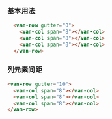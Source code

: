### 基本用法

``` html
  <van-row gutter="0">
    <van-col span="8"></van-col>
    <van-col span="8"></van-col>
    <van-col span="8"></van-col>
  </van-row>

```
### 列元素间距

``` html
<van-row gutter="10">
  <van-col span="8"></van-col>
  <van-col span="8"></van-col>
  <van-col span="8"></van-col>
</van-row>
```
